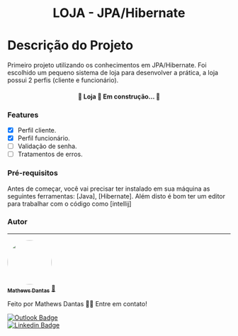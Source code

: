 <h1 align="center">LOJA - JPA/Hibernate</h1>

# Descrição do Projeto

<p>Primeiro projeto utilizando os conhecimentos em JPA/Hibernate. Foi escolhido um pequeno sistema de loja para desenvolver a prática, a loja possui 2 perfis (cliente e funcionário).</p>

<h4 align="center"> 
	🚧  Loja 🚀 Em construção...  🚧
</h4>

### Features

- [x] Perfil cliente.
- [x] Perfil funcionário. 
- [ ] Validação de senha.
- [ ] Tratamentos de erros.

### Pré-requisitos

Antes de começar, você vai precisar ter instalado em sua máquina as seguintes ferramentas:
[Java], [Hibernate]. 
Além disto é bom ter um editor para trabalhar com o código como [intellij]

### Autor
---

<a href="https://media-exp1.licdn.com/dms/image/C4D03AQESwDNM3nKE7Q/profile-displayphoto-shrink_800_800/0/1643322714520?e=1655942400&v=beta&t=diJ_Jutzlw6KS9jKOpsRHpUCVw1oVUb4z8VC0R_lJp8">
 <img style="border-radius: 50%;" src="https://media-exp1.licdn.com/dms/image/C4D03AQESwDNM3nKE7Q/profile-displayphoto-shrink_800_800/0/1643322714520?e=1655942400&v=beta&t=diJ_Jutzlw6KS9jKOpsRHpUCVw1oVUb4z8VC0R_lJp8" width="100px;" alt=""/>
 <br />
 <sub><b>Mathews Dantas</b></sub></a> <a href="https://blog.rocketseat.com.br/author/thiago//" title="Rocketseat">🚀</a>


Feito por Mathews Dantas 👋🏽 Entre em contato!

[![Outlook Badge](https://img.shields.io/badge/MathewsOutlook-0078D4?style=for-the-badge&logo=microsoft-outlook&logoColor=white&link=mailto:mathews2017@outlook.com.br)](mailto:mathews2017@outlook.com.br) 
<br/>
[![Linkedin Badge](https://img.shields.io/badge/-Mathews-blue?style=flat-square&logo=Linkedin&logoColor=white&link=https://www.linkedin.com/in/mathews-santos-770271216/)](https://www.linkedin.com/in/mathews-santos-770271216/) 
